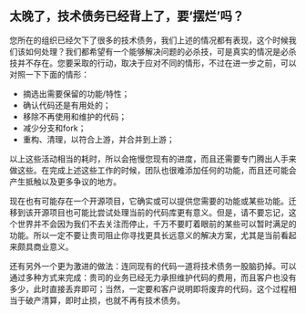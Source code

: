 ## 太晚了，技术债务已经背上了，要‘摆烂’吗？

您所在的组织已经欠下了很多的技术债务，我们上述的情况都有表现，这个时候我们该如何处理？我们都希望有一个能够解决问题的必杀技，可是真实的情况是必杀技并不存在。您要采取的行动，取决于应对不同的情形，不过在进一步之前，可以对照一下下面的情形：

* 摘选出需要保留的功能/特性；
* 确认代码还是有用处的；
* 移除不再使用和维护的代码；
* 减少分支和fork；
* 重构、清理，以符合上游，并合并到上游；

以上这些活动相当的耗时，所以会拖慢您现有的进度，而且还需要专门腾出人手来做这些。在完成上述这些工作的时候，团队也很难添加任何的功能，而且还可能会产生抵触以及更多争议的地方。

现在也有可能存在一个开源项目，它确实或可以提供您需要的功能或某些功能。迁移到该开源项目也可能比尝试处理当前的代码库更有意义。但是，请不要忘记，这个世界并不会因为我们不去关注而停止，千万不要盯着眼前的某些可以暂时满足的功能。所以一定不要让贵司阻止你寻找更具长远意义的解决方案，尤其是当前看起来颇具商业意义。

还有另外一个更为激进的做法：连同现有的代码一道将技术债务一股脑扔掉。可以通过多种方式来完成：贵司的业务已经无力承担维护代码的费用，而且客户也没有多少，此时直接丢弃即可；当然，一定要和客户说明即将废弃的代码，这个过程相当于破产清算，即时止损，也就不再有技术债务。
  